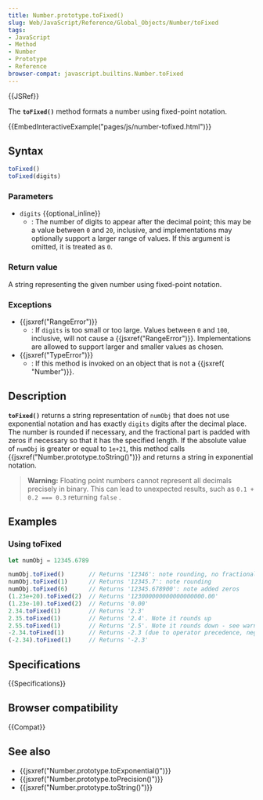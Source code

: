 ```yaml
---
title: Number.prototype.toFixed()
slug: Web/JavaScript/Reference/Global_Objects/Number/toFixed
tags:
- JavaScript
- Method
- Number
- Prototype
- Reference
browser-compat: javascript.builtins.Number.toFixed
---
```

{{JSRef}}

The **`toFixed()`** method formats a number using fixed-point notation.

{{EmbedInteractiveExample("pages/js/number-tofixed.html")}}

## Syntax

```js
toFixed()
toFixed(digits)
```

### Parameters

- `digits` {{optional_inline}}
  - : The number of digits to appear after the decimal point; this may be a
    value between `0` and `20`, inclusive, and implementations may optionally
    support a larger range of values. If this argument is omitted, it is treated
    as `0`.

### Return value

A string representing the given number using fixed-point notation.

### Exceptions

- {{jsxref("RangeError")}}
  - : If `digits` is too small or too large. Values between `0` and `100`,
    inclusive, will not cause a {{jsxref("RangeError")}}.
    Implementations are allowed to support larger and smaller values as chosen.
- {{jsxref("TypeError")}}
  - : If this method is invoked on an object that is not a
    {{jsxref( "Number")}}.

## Description

**`toFixed()`** returns a string representation of `numObj` that does not use
exponential notation and has exactly `digits` digits after the decimal place.
The number is rounded if necessary, and the fractional part is padded with zeros
if necessary so that it has the specified length. If the absolute value of
`numObj` is greater or equal to `1e+21`, this method calls
{{jsxref("Number.prototype.toString()")}} and returns a string in
exponential notation.

> **Warning:** Floating point numbers cannot represent all decimals precisely in
> binary. This can lead to unexpected results, such as `0.1 + 0.2 === 0.3`
> returning `false` .

## Examples

### Using toFixed

```js
let numObj = 12345.6789

numObj.toFixed()       // Returns '12346': note rounding, no fractional part
numObj.toFixed(1)      // Returns '12345.7': note rounding
numObj.toFixed(6)      // Returns '12345.678900': note added zeros
(1.23e+20).toFixed(2)  // Returns '123000000000000000000.00'
(1.23e-10).toFixed(2)  // Returns '0.00'
2.34.toFixed(1)        // Returns '2.3'
2.35.toFixed(1)        // Returns '2.4'. Note it rounds up
2.55.toFixed(1)        // Returns '2.5'. Note it rounds down - see warning above
-2.34.toFixed(1)       // Returns -2.3 (due to operator precedence, negative number literals don't return a string...)
(-2.34).toFixed(1)     // Returns '-2.3'
```

## Specifications

{{Specifications}}

## Browser compatibility

{{Compat}}

## See also

- {{jsxref("Number.prototype.toExponential()")}}
- {{jsxref("Number.prototype.toPrecision()")}}
- {{jsxref("Number.prototype.toString()")}}
